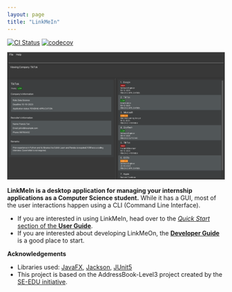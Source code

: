 ```yaml
---
layout: page
title: "LinkMeIn"
---
```

[![CI Status](https://github.com/se-edu/addressbook-level3/workflows/Java%20CI/badge.svg)](https://github.com/AY2324S1-CS2103T-T17-2/tp/actions/workflows/gradle.yml)
[![codecov](https://codecov.io/gh/se-edu/addressbook-level3/branch/master/graph/badge.svg)](https://app.codecov.io/gh/AY2324S1-CS2103T-T17-2/tp)


![Ui](images/Ui.png)

**LinkMeIn is a desktop application for managing your internship applications as a Computer Science student.** While it has a GUI, most of the user interactions happen using a CLI (Command Line Interface).

* If you are interested in using LinkMeIn, head over to the [_Quick Start_ section of the **User Guide**](UserGuide.html#quick-start).
* If you are interested about developing LinkMeOn, the [**Developer Guide**](DeveloperGuide.html) is a good place to start.

**Acknowledgements**

* Libraries used: [JavaFX](https://openjfx.io/), [Jackson](https://github.com/FasterXML/jackson), [JUnit5](https://github.com/junit-team/junit5)
* This project is based on the AddressBook-Level3 project created by the [SE-EDU initiative](https://se-education.org).

